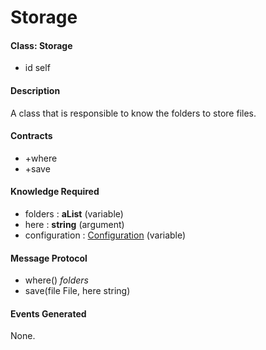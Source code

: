# Storage

#### Class: Storage
* id self

#### Description
A class that is responsible to know the folders to store files.

#### Contracts
* +where
* +save

#### Knowledge Required
* folders : __aList__ (variable)
* here : __string__ (argument)
* configuration : [Configuration](./cube_Configuration.md) (variable)

#### Message Protocol
* where() _folders_
* save(file File, here string)

#### Events Generated
None.